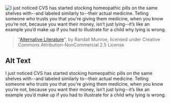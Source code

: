![I just noticed CVS has started stocking homeopathic pills on the same shelves with--and labeled similarly to--their actual medicine. Telling someone who trusts you that you're giving them medicine, when you know you’re not, because you want their money, isn’t just lying--it’s like an example you’d make up if you had to illustrate for a child why lying is wrong.](https://imgs.xkcd.com/comics/alternative_literature.png)
> "[Alternative Literature](https://xkcd.com/971/)", by Randall Munroe, licensed under Creative Commons Attribution-NonCommercial 2.5 License

## Alt Text
I just noticed CVS has started stocking homeopathic pills on the same shelves with--and labeled similarly to--their actual medicine. Telling someone who trusts you that you're giving them medicine, when you know you’re not, because you want their money, isn’t just lying--it’s like an example you’d make up if you had to illustrate for a child why lying is wrong.
